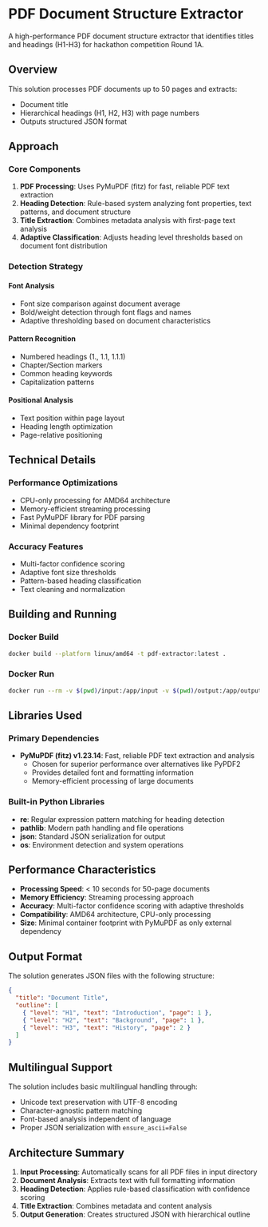 # PDF Document Structure Extractor

A high-performance PDF document structure extractor that identifies titles and headings (H1-H3) for hackathon competition Round 1A.

## Overview

This solution processes PDF documents up to 50 pages and extracts:
- Document title
- Hierarchical headings (H1, H2, H3) with page numbers
- Outputs structured JSON format

## Approach

### Core Components

1. **PDF Processing**: Uses PyMuPDF (fitz) for fast, reliable PDF text extraction
2. **Heading Detection**: Rule-based system analyzing font properties, text patterns, and document structure
3. **Title Extraction**: Combines metadata analysis with first-page text analysis
4. **Adaptive Classification**: Adjusts heading level thresholds based on document font distribution

### Detection Strategy

#### Font Analysis
- Font size comparison against document average
- Bold/weight detection through font flags and names
- Adaptive thresholding based on document characteristics

#### Pattern Recognition
- Numbered headings (1., 1.1, 1.1.1)
- Chapter/Section markers
- Common heading keywords
- Capitalization patterns

#### Positional Analysis
- Text position within page layout
- Heading length optimization
- Page-relative positioning

## Technical Details

### Performance Optimizations
- CPU-only processing for AMD64 architecture
- Memory-efficient streaming processing
- Fast PyMuPDF library for PDF parsing
- Minimal dependency footprint

### Accuracy Features
- Multi-factor confidence scoring
- Adaptive font size thresholds
- Pattern-based heading classification
- Text cleaning and normalization

## Building and Running

### Docker Build
```bash
docker build --platform linux/amd64 -t pdf-extractor:latest .
```

### Docker Run
```bash
docker run --rm -v $(pwd)/input:/app/input -v $(pwd)/output:/app/output --network none pdf-extractor:latest
```

## Libraries Used

### Primary Dependencies
- **PyMuPDF (fitz) v1.23.14**: Fast, reliable PDF text extraction and analysis
  - Chosen for superior performance over alternatives like PyPDF2
  - Provides detailed font and formatting information
  - Memory-efficient processing of large documents

### Built-in Python Libraries
- **re**: Regular expression pattern matching for heading detection
- **pathlib**: Modern path handling and file operations
- **json**: Standard JSON serialization for output
- **os**: Environment detection and system operations

## Performance Characteristics

- **Processing Speed**: < 10 seconds for 50-page documents
- **Memory Efficiency**: Streaming processing approach
- **Accuracy**: Multi-factor confidence scoring with adaptive thresholds
- **Compatibility**: AMD64 architecture, CPU-only processing
- **Size**: Minimal container footprint with PyMuPDF as only external dependency

## Output Format

The solution generates JSON files with the following structure:

```json
{
  "title": "Document Title",
  "outline": [
    { "level": "H1", "text": "Introduction", "page": 1 },
    { "level": "H2", "text": "Background", "page": 1 },
    { "level": "H3", "text": "History", "page": 2 }
  ]
}
```

## Multilingual Support

The solution includes basic multilingual handling through:
- Unicode text preservation with UTF-8 encoding
- Character-agnostic pattern matching
- Font-based analysis independent of language
- Proper JSON serialization with `ensure_ascii=False`

## Architecture Summary

1. **Input Processing**: Automatically scans for all PDF files in input directory
2. **Document Analysis**: Extracts text with full formatting information
3. **Heading Detection**: Applies rule-based classification with confidence scoring
4. **Title Extraction**: Combines metadata and content analysis
5. **Output Generation**: Creates structured JSON with hierarchical outline
